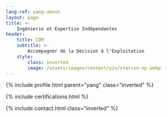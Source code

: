 ```yaml
---
lang-ref: yang-about
layout: page
title: >-
    Ingénierie et Expertise Indépendantes
header:
    title: CDM
    subtitle: >-
        Accompagner de la Décision à l'Exploitation
    style:
        class: inverted
        image: /assets/images/content/yin/station-ep.webp
---
```


{% include profile.html parent="yang" class="inverted" %}

{% include certifications.html %}

{% include contact.html class="inverted" %}
